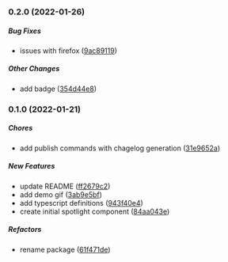 ### 0.2.0 (2022-01-26)

##### Bug Fixes

*  issues with firefox ([9ac89119](https://github.com/Smile-SA/spotlight-vue/commit/9ac89119f17b5d4a458c5b15a0f2229cc0ddaffa))

##### Other Changes

*  add badge ([354d44e8](https://github.com/Smile-SA/spotlight-vue/commit/354d44e8dfa192de183be2e2300804a774f21c83))

### 0.1.0 (2022-01-21)

##### Chores

*  add publish commands with chagelog generation ([31e9652a](https://github.com/Smile-SA/spotlight-vue/commit/31e9652a28e164532af823d927f302699b8542e2))

##### New Features

*  update README ([ff2679c2](https://github.com/Smile-SA/spotlight-vue/commit/ff2679c20e677884ed875f844fe99f9eb26342a8))
*  add demo gif ([3ab9e5bf](https://github.com/Smile-SA/spotlight-vue/commit/3ab9e5bf5b53115f555e66395e45f6c3fee11793))
*  add typescript definitions ([943f40e4](https://github.com/Smile-SA/spotlight-vue/commit/943f40e4976fe0980991ddf282d1881585ea7b33))
*  create initial spotlight component ([84aa043e](https://github.com/Smile-SA/spotlight-vue/commit/84aa043e8c03cc65e41eeab8c9db53fed75ea139))

##### Refactors

*  rename package ([61f471de](https://github.com/Smile-SA/spotlight-vue/commit/61f471de4ea1f081a543dda161e1e4ff0ec9eb35))

